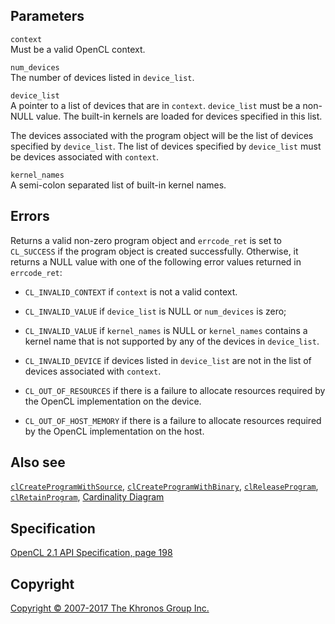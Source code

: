 
## Parameters

`context`  
Must be a valid OpenCL context.

`num_devices`  
The number of devices listed in `device_list`.

`device_list`  
A pointer to a list of devices that are in `context`. `device_list` must
be a non-NULL value. The built-in kernels are loaded for devices
specified in this list.

The devices associated with the program object will be the list of
devices specified by `device_list`. The list of devices specified by
`device_list` must be devices associated with `context`.

`kernel_names`  
A semi-colon separated list of built-in kernel names.

## Errors

Returns a valid non-zero program object and `errcode_ret` is set to
`CL_SUCCESS` if the program object is created successfully. Otherwise,
it returns a NULL value with one of the following error values returned
in `errcode_ret`:

-   `CL_INVALID_CONTEXT` if `context` is not a valid context.

-   `CL_INVALID_VALUE` if `device_list` is NULL or `num_devices` is
    zero;

-   `CL_INVALID_VALUE` if `kernel_names` is NULL or `kernel_names`
    contains a kernel name that is not supported by any of the devices
    in `device_list`.

-   `CL_INVALID_DEVICE` if devices listed in `device_list` are not in
    the list of devices associated with `context`.

-   `CL_OUT_OF_RESOURCES` if there is a failure to allocate resources
    required by the OpenCL implementation on the device.

-   `CL_OUT_OF_HOST_MEMORY` if there is a failure to allocate resources
    required by the OpenCL implementation on the host.

## Also see

[`clCreateProgramWithSource`](clCreateProgramWithSource.html),
[`clCreateProgramWithBinary`](clCreateProgramWithBinary.html),
[`clReleaseProgram`](clReleaseProgram.html),
[`clRetainProgram`](clRetainProgram.html), [Cardinality
Diagram](classDiagram.html)

## Specification

[OpenCL 2.1 API Specification, page
198](https://www.khronos.org/registry/cl/specs/opencl-2.1.pdf#page=198)

## Copyright

[Copyright © 2007-2017 The Khronos Group Inc.](copyright.html)
